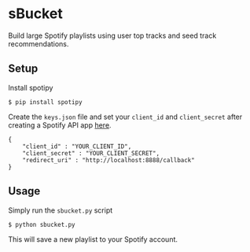 # sBucket
Build large Spotify playlists using user top tracks and seed track recommendations.

## Setup

Install spotipy

`$ pip install spotipy`

Create the `keys.json` file and set your `client_id` and `client_secret` after creating a Spotify API app [here](https://beta.developer.spotify.com/dashboard/applications).

```
{
    "client_id" : "YOUR_CLIENT_ID",
    "client_secret" : "YOUR_CLIENT_SECRET",
    "redirect_uri" : "http://localhost:8888/callback"
}
```
## Usage

Simply run the `sbucket.py` script

`$ python sbucket.py`

This will save a new playlist to your Spotify account.

